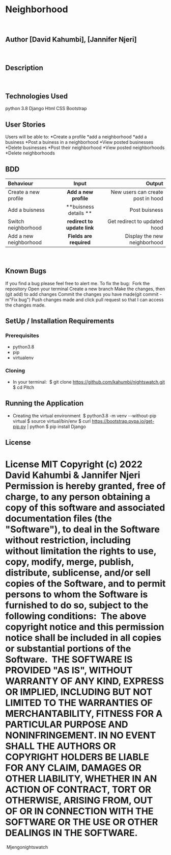 # Neighborhood
​
## Author [David Kahumbi], [Jannifer Njeri]
​
## Description

​
## Technologies Used
python 3.8
Django
Html
CSS
Bootstrap

## User Stories
Users will be able to:
*Create a profile
*add a neighborhood
*add a business
*Post a buiness in a neighborhood
*View posted businesses
*Delete businesses
*Post their neighborhood
*View posted neighborhoods
*Delete neighborhoods
 

## BDD
| Behaviour | Input | Output |
| :---------------- | :---------------: | ------------------: |
| Create a new profile | **Add a new profile** | New users can create post in hood |
| Add a buisness  | **buisness details ** | Post buisness  |
| Switch neighborhood| **redirect to update link** | Get redirect to updated hood |
| Add a new neighborhood| **Fields are required** | Display the new neighborhood |
​
​
## Known Bugs
If you find a bug please feel free to alert me. To fix the bug:
​
Fork the repository
Open your terminal
Create a new branch
Make the changes, then (git add) to add changes
Commit the changes you have made(git commit -m"Fix bug")
Push changes made and click pull request so that I can access the changes made.
​
​
## SetUp / Installation Requirements
### Prerequisites
* python3.8
* pip
* virtualenv
​

### Cloning
* In your terminal:
​
        $ git clone https://github.com/kahumbi/nightswatch.git
        $ cd Pitch
​
## Running the Application
* Creating the virtual environment
​
        $ python3.8 -m venv --without-pip virtual
        $ source virtual/bin/env
        $ curl https://bootstrap.pypa.io/get-pip.py | python
        $ pip install Django
​

## License
​
License
MIT Copyright (c) 2022 David Kahumbi & Jannifer Njeri
​
Permission is hereby granted, free of charge, to any person obtaining a copy of this software and associated documentation files (the "Software"), to deal in the Software without restriction, including without limitation the rights to use, copy, modify, merge, publish, distribute, sublicense, and/or sell copies of the Software, and to permit persons to whom the Software is furnished to do so, subject to the following conditions:
​
The above copyright notice and this permission notice shall be included in all copies or substantial portions of the Software.
​
THE SOFTWARE IS PROVIDED "AS IS", WITHOUT WARRANTY OF ANY KIND, EXPRESS OR IMPLIED, INCLUDING BUT NOT LIMITED TO THE WARRANTIES OF MERCHANTABILITY, FITNESS FOR A PARTICULAR PURPOSE AND NONINFRINGEMENT. IN NO EVENT SHALL THE AUTHORS OR COPYRIGHT HOLDERS BE LIABLE FOR ANY CLAIM, DAMAGES OR OTHER LIABILITY, WHETHER IN AN ACTION OF CONTRACT, TORT OR OTHERWISE, ARISING FROM, OUT OF OR IN CONNECTION WITH THE SOFTWARE OR THE USE OR OTHER DEALINGS IN THE SOFTWARE.
​
=======
​
Mjengonightswatch